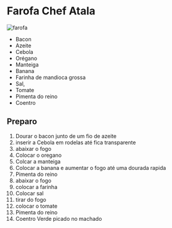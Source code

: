 # Farofa Chef Atala

![farofa](imagens/farofa-atala.png)

- Bacon
- Azeite
- Cebola
- Orégano
- Manteiga
- Banana
- Farinha de mandioca grossa
- Sal,
- Tomate
- Pimenta do reino
- Coentro

## Preparo

1. Dourar o bacon junto de um fio de azeite
2. inserir a Cebola em rodelas até fica transparente 
3. abaixar o fogo
4. Colocar o oregano
5. Colcar a manteiga
6. Colocar a banana e aumentar o fogo até uma dourada rapida
7. Pimenta do reino
8. abaixar o fogo
9. colocar a farinha
10. Colocar sal
11. tirar do fogo
12. colocar o tomate
13. Pimenta do reino
14. Coentro Verde picado no machado
